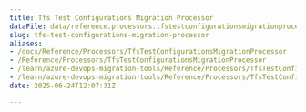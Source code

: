 ```yaml
---
title: Tfs Test Configurations Migration Processor
dataFile: data/reference.processors.tfstestconfigurationsmigrationprocessor.yaml
slug: tfs-test-configurations-migration-processor
aliases:
- /docs/Reference/Processors/TfsTestConfigurationsMigrationProcessor
- /Reference/Processors/TfsTestConfigurationsMigrationProcessor
- /learn/azure-devops-migration-tools/Reference/Processors/TfsTestConfigurationsMigrationProcessor
- /learn/azure-devops-migration-tools/Reference/Processors/TfsTestConfigurationsMigrationProcessor/index.md
date: 2025-06-24T12:07:31Z

---
```


